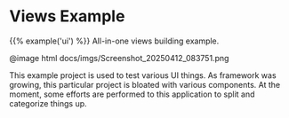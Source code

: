 # Views Example

{{% example('ui') %}}
All-in-one views building example.

@image html docs/imgs/Screenshot_20250412_083751.png

This example project is used to test various UI things. As framework was growing, this particular project is bloated
with various components. At the moment, some efforts are performed to this application to split and categorize things up.
